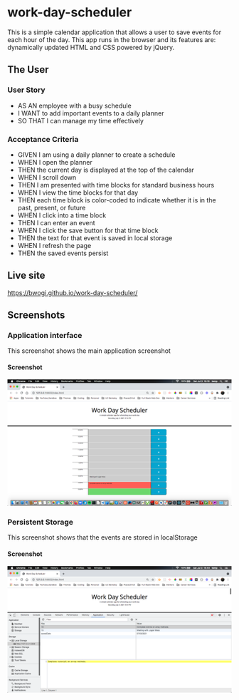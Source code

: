 # work-day-scheduler
This is a simple calendar application that allows a user to save events for each hour of the day. This app runs in the browser and its features are: dynamically updated HTML and CSS powered by jQuery.

## The User
### User Story
* AS AN employee with a busy schedule
* I WANT to add important events to a daily planner
* SO THAT I can manage my time effectively

### Acceptance Criteria
* GIVEN I am using a daily planner to create a schedule
* WHEN I open the planner
* THEN the current day is displayed at the top of the calendar
* WHEN I scroll down
* THEN I am presented with time blocks for standard business hours
* WHEN I view the time blocks for that day
* THEN each time block is color-coded to indicate whether it is in the past, present, or future
* WHEN I click into a time block
* THEN I can enter an event
* WHEN I click the save button for that time block
* THEN the text for that event is saved in local storage
* WHEN I refresh the page
* THEN the saved events persist
## Live site
 https://bwogi.github.io/work-day-scheduler/

 ## Screenshots
 ### Application interface
 This screenshot shows the main application screenshot
#### Screenshot
 ![Webpage](https://github.com/Bwogi/Work-day-scheduler/blob/main/assets/images/Screen%20Shot%202021-07-03%20at%204.16.39%20PM%20(2).png)

### Persistent Storage
This screenshot shows that the events are stored in localStorage

#### Screenshot
 ![Webpage](https://github.com/Bwogi/work-day-scheduler/blob/main/assets/images/Screen%20Shot%202021-07-03%20at%204.44.53%20PM%20(2).png)